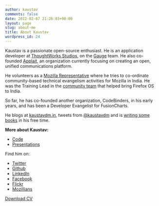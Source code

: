 ```yaml
---
author: kaustav
comments: false
date: 2012-02-07 21:26:03+00:00
layout: page
slug: about-me
title: About Kaustav
wordpress_id: 24
---
```


Kaustav is a passionate open-source enthusiast. He is an application developer at [ThoughtWorks Studios](https://www.thoughtworks.com/products), on the [Gauge](http://getgauge.io) team. He also co-founded [Applait](http://applait.com), an organization currently focusing on creating an open, unified communications platform.

He volunteers as a [Mozilla Representative](https://reps.mozilla.org/u/kaustavdm/) where he tries to co-ordinate community-based technical evangelism activities for Mozilla in India. He was the Training Lead in the [community team](https://wiki.mozilla.org/FirefoxOS/Community/India) that helped bring Firefox OS to India.

So far, he has co-founded another organization, CodeBinders, in his early years, and has been a Developer Evangelist for FusionCharts.

He blogs at [kaustavdm.in](http://kaustavdm.in), tweets from [@kaustavdm](http://twitter.com/kaustavdm) and is [writing some books](https://leanpub.com/u/kaustavdm) in his free time.

**More about Kaustav:**

* [Code](http://code.kaustavdm.in)
* [Presentations](http://presentations.kaustavdm.in)

Find him on:

* [Twitter](http://twitter.com/kaustavdm)
* [Github](https://github.com/kaustavdm)
* [LinkedIn](http://in.linkedin.com/in/kaustavdm/)
* [Facebook](https://facebook.com/kaustavdm)
* [Flickr](http://www.flickr.com/photos/kaustav_das_modak/)
* [Mozillians](https://mozillians.org/en-US/u/kaustavdm/)


<a href="/static/cv/Kaustav-CV-Dec-2015.pdf" class="button">Download CV</a>
